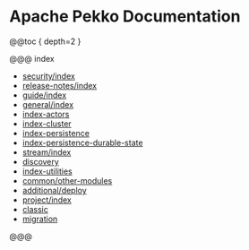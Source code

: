 # Apache Pekko Documentation

@@toc { depth=2 }

@@@ index

* [security/index](security/index.md)
* [release-notes/index](release-notes/index.md)
* [guide/index](typed/guide/index.md)
* [general/index](general/index.md)
* [index-actors](typed/index.md)
* [index-cluster](typed/index-cluster.md)
* [index-persistence](typed/index-persistence.md)
* [index-persistence-durable-state](typed/index-persistence-durable-state.md)
* [stream/index](stream/index.md)
* [discovery](discovery/index.md)
* [index-utilities](index-utilities.md)
* [common/other-modules](common/other-modules.md)
* [additional/deploy](additional/deploy.md)
* [project/index](project/project-index.md)
* [classic](index-classic.md)
* [migration](migration/index.md)

@@@
